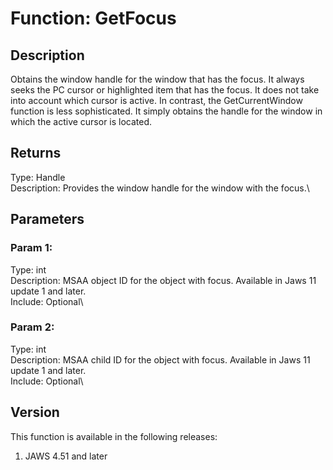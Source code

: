 # Function: GetFocus

## Description

Obtains the window handle for the window that has the focus. It always
seeks the PC cursor or highlighted item that has the focus. It does not
take into account which cursor is active. In contrast, the
GetCurrentWindow function is less sophisticated. It simply obtains the
handle for the window in which the active cursor is located.

## Returns

Type: Handle\
Description: Provides the window handle for the window with the focus.\

## Parameters

### Param 1:

Type: int\
Description: MSAA object ID for the object with focus. Available in Jaws
11 update 1 and later.\
Include: Optional\

### Param 2:

Type: int\
Description: MSAA child ID for the object with focus. Available in Jaws
11 update 1 and later.\
Include: Optional\

## Version

This function is available in the following releases:

1.  JAWS 4.51 and later
